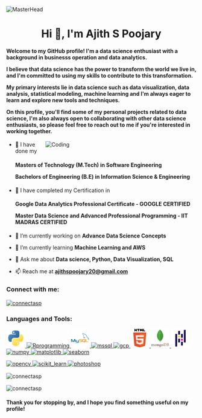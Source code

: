 ![MasterHead](https://storage.googleapis.com/gweb-cloudblog-publish/original_images/DataAnalytics.gif)
<h1 align="center">Hi 👋, I'm Ajith S Poojary</h1>
<h4 align="left">
<p align="left">
Welcome to my GitHub profile! I'm a data science enthusiast with a background in businesss operation and data analytics.
</p>
<p align="left">
I believe that data science has the power to transform the world we live in, and I'm committed to using my skills to contribute to this transformation. 
</p>
<p align="left">
My primary interests lie in data science such as data visualization, data analysis, statistical modeling, machine learning and I'm always eager to learn and explore new tools and techniques.
</p>
<p align="left">
On this profile, you'll find some of my personal projects related to data science, I'm also always open to collaborating with other data science enthusiasts, so please feel free to reach out to me if you're interested in working together.
</p>
</h4>

<img align = "right" alt="Coding" width = "400" src = "https://chools.in/wp-content/uploads/data-science-2-1.gif">

- 📄 I have done my
	 <p align="left">
	 <h4 align="left">
	  Masters of Technology (M.Tech) in Software Engineering
	 </p>
	 <p align="left">
      Bachelors of Engineering (B.E) in Information Science & Engineering
     </p>
     </h4>

- 📝 I have completed my Certification in
  	 <p align="left">
	 <h4 align="left">
	  Google Data Analytics Professional Certificate - GOOGLE CERTIFIED
	 </p>
	 <p align="left">
      Master Data Science and Advanced Professional Programming - IIT MADRAS CERTIFIED 
     </p>
     </h4>

- 🔭 I’m currently working on **Advance Data Science Concepts**

- 🌱 I’m currently learning **Machine Learning and AWS**

- 💬 Ask me about **Data science, Python, Data Visualization, SQL**

- 📫 Reach me at **ajithspoojary20@gmail.com**


<h3 align="left">Connect with me:</h3>
<p align="left">
<a href="https://linkedin.com/in/ajithspoojary" target="blank"><img align="center" src="https://raw.githubusercontent.com/rahuldkjain/github-profile-readme-generator/master/src/images/icons/Social/linked-in-alt.svg" alt="connectasp" height="30" width="40" /></a>
</p>

<h3 align="left">Languages and Tools:</h3>
<p align="left"> <a href="https://www.python.org" target="_blank" rel="noreferrer"> <img src="https://raw.githubusercontent.com/devicons/devicon/master/icons/python/python-original.svg" alt="python" width="50" height="50"/> </a>
<a href="https://www.r-project.org/" target="_blank" rel="noreferrer"> <img src="https://www.r-project.org/logo/Rlogo.svg" alt="Rprogramming" width="50" height="50"/> </a>
 <a href="https://www.mysql.com/" target="_blank" rel="noreferrer"> <img src="https://raw.githubusercontent.com/devicons/devicon/master/icons/mysql/mysql-original-wordmark.svg" alt="mysql" width="50" height="50"/> </a>
  <a href="https://www.microsoft.com/en-us/sql-server" target="_blank" rel="noreferrer"> <img src="https://www.svgrepo.com/show/303229/microsoft-sql-server-logo.svg" alt="mssql" width="50" height="50"/> </a>
 <a href="https://cloud.google.com" target="_blank" rel="noreferrer"> <img src="https://www.vectorlogo.zone/logos/google_cloud/google_cloud-icon.svg" alt="gcp" width="50" height="50"/> </a> <a href="https://www.w3.org/html/" target="_blank" rel="noreferrer"> <img src="https://raw.githubusercontent.com/devicons/devicon/master/icons/html5/html5-original-wordmark.svg" alt="html5" width="50" height="50"/> </a>
 <a href="https://www.mongodb.com/" target="_blank" rel="noreferrer"> <img src="https://raw.githubusercontent.com/devicons/devicon/master/icons/mongodb/mongodb-original-wordmark.svg" alt="mongodb" width="50" height="50"/> </a>
  <a href="https://pandas.pydata.org/" target="_blank" rel="noreferrer"> <img src="https://raw.githubusercontent.com/devicons/devicon/2ae2a900d2f041da66e950e4d48052658d850630/icons/pandas/pandas-original.svg" alt="pandas" width="50" height="50"/> </a> 
  <a href="https://numpy.org/doc/stable/user/index.html#user" target="_blank" rel="noreferrer"> <img src="https://upload.wikimedia.org/wikipedia/commons/3/31/NumPy_logo_2020.svg" alt="numpy" width="100" height="60"/> </a> 
    <a href="https://matplotlib.org/stable/index.html#" target="_blank" rel="noreferrer"> <img src="https://matplotlib.org/stable/_images/sphx_glr_logos2_003.png" alt="matplotlib" width="140" height="50"/> </a> 
     <a href="https://seaborn.pydata.org/" target="_blank" rel="noreferrer"> <img src="https://seaborn.pydata.org/_images/logo-mark-lightbg.svg" alt="seaborn" width="50" height="50"/> </a> </p>
 <a href="https://opencv.org/" target="_blank" rel="noreferrer"> <img src="https://www.vectorlogo.zone/logos/opencv/opencv-icon.svg" alt="opencv" width="50" height="50"/> </a>
 <a href="https://scikit-learn.org/" target="_blank" rel="noreferrer"> <img src="https://upload.wikimedia.org/wikipedia/commons/0/05/Scikit_learn_logo_small.svg" alt="scikit_learn" width="50" height="50"/> </a>
 <a href="https://www.photoshop.com/en" target="_blank" rel="noreferrer"> <img src="https://upload.wikimedia.org/wikipedia/commons/a/af/Adobe_Photoshop_CC_icon.svg" alt="photoshop" width="50" height="50"/> </a></p>




<p><img align="center" src="https://github-readme-stats.vercel.app/api?username=ajithspoojary&show_icons=true&locale=en" alt="connectasp" /></p>

<p><img align="center" src="https://github-readme-streak-stats.herokuapp.com/?user=ajithspoojary&" alt="connectasp" /></p>

<h4 align="left">
<p align="left">
Thank you for stopping by, and I hope you find something useful on my profile!
</p>
</h4>
